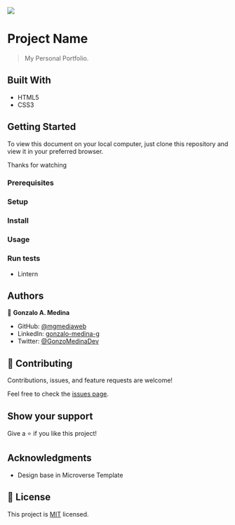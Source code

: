![](https://img.shields.io/badge/Microverse-blueviolet)

# Project Name

> My Personal Portfolio.


## Built With

- HTML5
- CSS3

## Getting Started

To view this document on your local computer, just clone this repository and view it in your preferred browser.

Thanks for watching

### Prerequisites

### Setup

### Install

### Usage

### Run tests

- Lintern

## Authors

👤 **Gonzalo A. Medina**

- GitHub: [@mgmediaweb](https://github.com/mgmediaweb)
- LinkedIn: [gonzalo-medina-g](https://www.linkedin.com/in/gonzalo-medina-g/)
- Twitter: [@GonzoMedinaDev](https://twitter.com/GonzoMedinaDev)

## 🤝 Contributing

Contributions, issues, and feature requests are welcome!

Feel free to check the [issues page](../../issues/).

## Show your support

Give a ⭐️ if you like this project!

## Acknowledgments

- Design base in Microverse Template

## 📝 License

This project is [MIT](./MIT.md) licensed.
